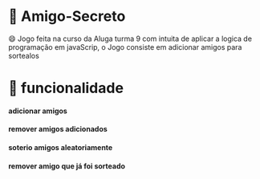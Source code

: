 # 🔭 Amigo-Secreto
😄 Jogo feita na curso da Aluga turma 9 com intuita de aplicar a logica de programação em javaScrip,  o Jogo consiste em adicionar amigos para sortealos
# 💬 funcionalidade
#### adicionar amigos
#### remover amigos adicionados
#### soterio amigos aleatoriamente
#### remover amigo que já foi sorteado
